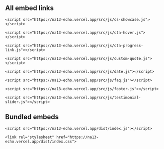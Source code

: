 
## All embed links

```
<script src="https://na13-echo.vercel.app/src/js/cs-showcase.js"></script>
```

```
<script src="https://na13-echo.vercel.app/src/js/cta-hover.js"></script>
```

```
<script src="https://na13-echo.vercel.app/src/js/cta-progress-link.js"></script>
```

```
<script src="https://na13-echo.vercel.app/src/js/custom-quote.js"></script>
```

```
<script src="https://na13-echo.vercel.app/src/js/date.js"></script>
```

```
<script src="https://na13-echo.vercel.app/src/js/faq.js"></script>
```

```
<script src="https://na13-echo.vercel.app/src/js/footer.js"></script>
```

```
<script src="https://na13-echo.vercel.app/src/js/testimonial-slider.js"></script>
```



## Bundled embeds

```
<script src="https://na13-echo.vercel.app/dist/index.js"></script>
```

```
<link rel="stylesheet" href="https://na13-echo.vercel.app/dist/index.css">
```
